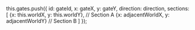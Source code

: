 

this.gates.push({
    id: gateId,
    x: gateX,
    y: gateY,
    direction: direction,
    sections: [
        {x: this.worldX, y: this.worldY},       // Section A 
        {x: adjacentWorldX, y: adjacentWorldY}  // Section B
    ]
});